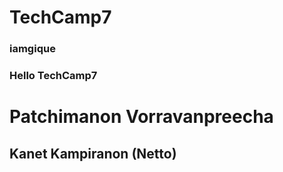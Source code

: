 # TechCamp7
### iamgique
### Hello TechCamp7
# Patchimanon Vorravanpreecha
## Kanet Kampiranon (Netto)